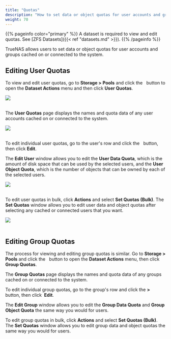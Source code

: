 ```yaml
---
title: "Quotas"
description: "How to set data or object quotas for user accounts and groups."
weight: 70
---
```


{{% pageinfo color="primary" %}}
A dataset is required to view and edit quotas.
See [ZFS Datasets]({{< ref "datasets.md" >}}).
{{% /pageinfo %}}

TrueNAS allows users to set data or object quotas for user accounts and groups cached on or connected to the system.

## Editing User Quotas

To view and edit user quotas, go to **Storage > Pools** and click the <i class="fas fa-ellipsis-v" aria-hidden="true" title="Options"></i>&nbsp; button to open the **Dataset Actions** menu and then click **User Quotas**.

<img src="/images/QuotasDatasetMenu.png">
<br><br>

The **User Quotas** page displays the names and quota data of any user accounts cached on or connected to the system.

<img src="/images/QuotasUserPage.png">
<br><br>

To edit individual user quotas, go to the user's row and click the <i class="fas fa-ellipsis-v" aria-hidden="true" title="Options"></i>&nbsp; button, then click **Edit**. 

The **Edit User** window allows you to edit the **User Data Quota**, which is the amount of disk space that can be used by the selected users, and the **User Object Quota**, which is the number of objects that can be owned by each of the selected users.

<img src="/images/QuotasEditUser.png">
<br><br>

To edit user quotas in bulk, click **Actions** and select **Set Quotas (Bulk)**. The **Set Quotas** window allows you to edit user data and object quotas after selecting any cached or connected users that you want. 

<img src="/images/QuotasUserBulk.png">
<br><br>

## Editing Group Quotas

The process for viewing and editing group quotas is similar. Go to **Storage > Pools** and click the <i class="fas fa-ellipsis-v" aria-hidden="true" title="Options"></i>&nbsp; button to open the **Dataset Actions** menu, then click **Group Quotas**.

The **Group Quotas** page displays the names and quota data of any groups cached on or connected to the system.

To edit individual group quotas, go to the group's row and click the **>** button, then click <i class="fas fa-pen" aria-hidden="true" title="Pen"></i>&nbsp;**Edit**.

The **Edit Group** window allows you to edit the **Group Data Quota** and **Group Object Quota** the same way you would for users.

To edit group quotas in bulk, click **Actions** and select **Set Quotas (Bulk)**. The **Set Quotas** window allows you to edit group data and object quotas the same way you would for users.	
